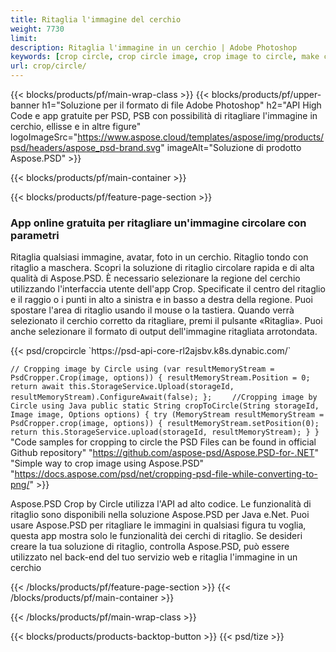 ```yaml
---
title: Ritaglia l'immagine del cerchio
weight: 7730
limit: 
description: Ritaglia l'immagine in un cerchio | Adobe Photoshop
keywords: [crop circle, crop circle image, crop image to circle, make circle photo]
url: crop/circle/
---
```

{{< blocks/products/pf/main-wrap-class >}}
{{< blocks/products/pf/upper-banner h1="Soluzione per il formato di file Adobe Photoshop" h2="API High Code e app gratuite per PSD, PSB con possibilità di ritagliare l'immagine in cerchio, ellisse e in altre figure" logoImageSrc="https://www.aspose.cloud/templates/aspose/img/products/psd/headers/aspose_psd-brand.svg" imageAlt="Soluzione di prodotto Aspose.PSD" >}}

{{< blocks/products/pf/main-container >}}

{{< blocks/products/pf/feature-page-section >}}
<h3 class="headingpdleft">App online gratuita per ritagliare un'immagine circolare con parametri</h3>
<p>Ritaglia qualsiasi immagine, avatar, foto in un cerchio. Ritaglio tondo con ritaglio a maschera. Scopri la soluzione di ritaglio circolare rapida e di alta qualità di Aspose.PSD. È necessario selezionare la regione del cerchio utilizzando l'interfaccia utente dell'app Crop. Specificate il centro del ritaglio e il raggio o i punti in alto a sinistra e in basso a destra della regione. Puoi spostare l'area di ritaglio usando il mouse o la tastiera. Quando verrà selezionato il cerchio corretto da ritagliare, premi il pulsante «Ritaglia». Puoi anche selezionare il formato di output dell'immagine ritagliata arrotondata.</p>
{{< psd/cropcircle `https://psd-api-core-rl2ajsbv.k8s.dynabic.com/` 

`// Cropping image by Circle
using (var resultMemoryStream = PsdCropper.Crop(image, options))
{
	resultMemoryStream.Position = 0;
	return await this.StorageService.Upload(storageId, resultMemoryStream).ConfigureAwait(false);
};` 
`    //Cropping image by Circle using Java
     public static String cropToCircle(String storageId, Image image, Options options) {
        try (MemoryStream resultMemoryStream = PsdCropper.crop(image, options)) {
            resultMemoryStream.setPosition(0);
            return this.StorageService.upload(storageId, resultMemoryStream);
        }
    }` 
"Code samples for cropping to circle the PSD Files can be found in official Github repository"  "https://github.com/aspose-psd/Aspose.PSD-for-.NET" 
"Simple way to crop image using Aspose.PSD" "https://docs.aspose.com/psd/net/cropping-psd-file-while-converting-to-png/" >}}
<p>Aspose.PSD Crop by Circle utilizza l'API ad alto codice. Le funzionalità di ritaglio sono disponibili nella soluzione Aspose.PSD per Java e.Net. Puoi usare Aspose.PSD per ritagliare le immagini in qualsiasi figura tu voglia, questa app mostra solo le funzionalità dei cerchi di ritaglio. Se desideri creare la tua soluzione di ritaglio, controlla Aspose.PSD, può essere utilizzato nel back-end del tuo servizio web e ritaglia l'immagine in un cerchio</p>
<!--<ul>
<li><a href="psb">PSB Circle Crop</a></li>
<li><a href="ellipse">Ellipse crop App</a></li>
</ul>-->
{{< /blocks/products/pf/feature-page-section >}}
{{< /blocks/products/pf/main-container >}}


{{< /blocks/products/pf/main-wrap-class >}}

{{< blocks/products/products-backtop-button >}}
{{< psd/tize >}}
